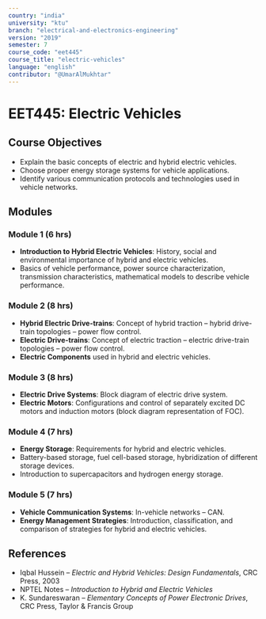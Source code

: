```yaml
---
country: "india"
university: "ktu"
branch: "electrical-and-electronics-engineering"
version: "2019"
semester: 7
course_code: "eet445"
course_title: "electric-vehicles"
language: "english"
contributor: "@UmarAlMukhtar"
---
```


# EET445: Electric Vehicles

## Course Objectives
- Explain the basic concepts of electric and hybrid electric vehicles.  
- Choose proper energy storage systems for vehicle applications.  
- Identify various communication protocols and technologies used in vehicle networks.  

## Modules

### Module 1 (6 hrs)  
- **Introduction to Hybrid Electric Vehicles**: History, social and environmental importance of hybrid and electric vehicles.  
- Basics of vehicle performance, power source characterization, transmission characteristics, mathematical models to describe vehicle performance.

### Module 2 (8 hrs)  
- **Hybrid Electric Drive-trains**: Concept of hybrid traction – hybrid drive-train topologies – power flow control.  
- **Electric Drive-trains**: Concept of electric traction – electric drive-train topologies – power flow control.  
- **Electric Components** used in hybrid and electric vehicles.

### Module 3 (8 hrs)  
- **Electric Drive Systems**: Block diagram of electric drive system.  
- **Electric Motors**: Configurations and control of separately excited DC motors and induction motors (block diagram representation of FOC).

### Module 4 (7 hrs)  
- **Energy Storage**: Requirements for hybrid and electric vehicles.  
- Battery-based storage, fuel cell-based storage, hybridization of different storage devices.  
- Introduction to supercapacitors and hydrogen energy storage.

### Module 5 (7 hrs)  
- **Vehicle Communication Systems**: In-vehicle networks – CAN.  
- **Energy Management Strategies**: Introduction, classification, and comparison of strategies for hybrid and electric vehicles.

## References  
- Iqbal Hussein – *Electric and Hybrid Vehicles: Design Fundamentals*, CRC Press, 2003  
- NPTEL Notes – *Introduction to Hybrid and Electric Vehicles*  
- K. Sundareswaran – *Elementary Concepts of Power Electronic Drives*, CRC Press, Taylor & Francis Group  
